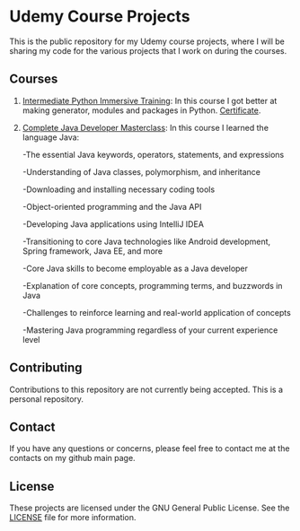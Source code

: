 # Udemy Course Projects

This is the public repository for my Udemy course projects, where I will be sharing my code for the various projects that I work on during the courses.

## Courses

1. [Intermediate Python Immersive Training](https://www.udemy.com/course/the-intermediate-python-training-boost-your-python-skills/): In this course I got better at making generator, modules and packages in Python. [Certificate](https://www.udemy.com/certificate/UC-e1276dba-4094-4244-827b-f7390872b305/).

2. [Complete Java Developer Masterclass](https://www.udemy.com/course/java-the-complete-java-developer-course/): In this course I learned the language Java:

    -The essential Java keywords, operators, statements, and expressions
    
    -Understanding of Java classes, polymorphism, and inheritance
    
    -Downloading and installing necessary coding tools
    
    -Object-oriented programming and the Java API
    
    -Developing Java applications using IntelliJ IDEA
    
    -Transitioning to core Java technologies like Android development, Spring framework, Java EE, and more
    
    -Core Java skills to become employable as a Java developer
    
    -Explanation of core concepts, programming terms, and buzzwords in Java
    
    -Challenges to reinforce learning and real-world application of concepts
    
    -Mastering Java programming regardless of your current experience level

## Contributing

Contributions to this repository are not currently being accepted. This is a personal repository.

## Contact

If you have any questions or concerns, please feel free to contact me at the contacts on my github main page.

## License

These projects are licensed under the GNU General Public License. See the [LICENSE](LICENSE) file for more information.

